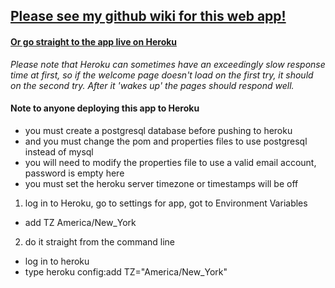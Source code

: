 ## [Please see my github wiki for this web app!](https://github.com/nmerris/Student-Bot-5K/wiki)
#### [Or go straight to the app live on Heroku](https://student-bot-5000.herokuapp.com/)

_Please note that Heroku can sometimes have an exceedingly slow response time at first, so if the welcome page doesn't load on the first try, it should on the second try.  After it 'wakes up' the pages should respond well._




#### Note to anyone deploying this app to Heroku

* you must create a postgresql database before pushing to heroku
* and you must change the pom and properties files to use postgresql instead of mysql
* you will need to modify the properties file to use a valid email account, password is empty here
* you must set the heroku server timezone or timestamps will be off

1. log in to Heroku, go to settings for app, got to Environment Variables
  - add TZ   America/New_York
  
2. do it straight from the command line
  - log in to heroku
  - type heroku config:add TZ="America/New_York"
